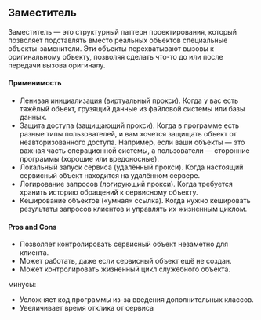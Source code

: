 ## Заместитель

Заместитель — это структурный паттерн проектирования, который позволяет подставлять вместо реальных объектов специальные объекты-заменители. Эти объекты перехватывают вызовы к оригинальному объекту, позволяя сделать что-то до или после передачи вызова оригиналу.

#### Применимость

* Ленивая инициализация (виртуальный прокси). Когда у вас есть тяжёлый объект, грузящий данные из файловой системы или базы данных.
* Защита доступа (защищающий прокси). Когда в программе есть разные типы пользователей, и вам хочется защищать объект от неавторизованного доступа. Например, если ваши объекты — это важная часть операционной системы, а пользователи — сторонние программы (хорошие или вредоносные).
* Локальный запуск сервиса (удалённый прокси). Когда настоящий сервисный объект находится на удалённом сервере.
* Логирование запросов (логирующий прокси). Когда требуется хранить историю обращений к сервисному объекту.
* Кеширование объектов («умная» ссылка). Когда нужно кешировать результаты запросов клиентов и управлять их жизненным циклом.

#### Pros and Cons

* Позволяет контролировать сервисный объект незаметно для клиента.
* Может работать, даже если сервисный объект ещё не создан.
* Может контролировать жизненный цикл служебного объекта.

минусы:

* Усложняет код программы из-за введения дополнительных классов.
* Увеличивает время отклика от сервиса